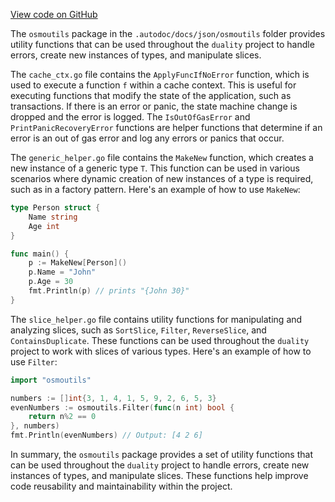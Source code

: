 [View code on GitHub](https://github.com/duality-labs/duality/oc/docs/json/osmoutils)

The `osmoutils` package in the `.autodoc/docs/json/osmoutils` folder provides utility functions that can be used throughout the `duality` project to handle errors, create new instances of types, and manipulate slices. 

The `cache_ctx.go` file contains the `ApplyFuncIfNoError` function, which is used to execute a function `f` within a cache context. This is useful for executing functions that modify the state of the application, such as transactions. If there is an error or panic, the state machine change is dropped and the error is logged. The `IsOutOfGasError` and `PrintPanicRecoveryError` functions are helper functions that determine if an error is an out of gas error and log any errors or panics that occur.

The `generic_helper.go` file contains the `MakeNew` function, which creates a new instance of a generic type `T`. This function can be used in various scenarios where dynamic creation of new instances of a type is required, such as in a factory pattern. Here's an example of how to use `MakeNew`:

```go
type Person struct {
    Name string
    Age int
}

func main() {
    p := MakeNew[Person]()
    p.Name = "John"
    p.Age = 30
    fmt.Println(p) // prints "{John 30}"
}
```

The `slice_helper.go` file contains utility functions for manipulating and analyzing slices, such as `SortSlice`, `Filter`, `ReverseSlice`, and `ContainsDuplicate`. These functions can be used throughout the `duality` project to work with slices of various types. Here's an example of how to use `Filter`:

```go
import "osmoutils"

numbers := []int{3, 1, 4, 1, 5, 9, 2, 6, 5, 3}
evenNumbers := osmoutils.Filter(func(n int) bool {
    return n%2 == 0
}, numbers)
fmt.Println(evenNumbers) // Output: [4 2 6]
```

In summary, the `osmoutils` package provides a set of utility functions that can be used throughout the `duality` project to handle errors, create new instances of types, and manipulate slices. These functions help improve code reusability and maintainability within the project.
